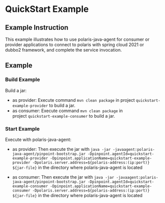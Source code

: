 # QuickStart Example

## Example Instruction

This example illustrates how to use polaris-java-agent for consumer or provider applications to connect to polaris with spring cloud 2021 or dubbo2 framework, and complete the service invocation.

## Example

### Build Example

Build a jar:

- as provider: Execute command `mvn clean package` in project `quickstart-example-provider` to build a jar.
- as consumer: Execute command `mvn clean package` in project `quickstart-example-consumer` to build a jar.

### Start Example

Execute with polaris-java-agent:

+ as provider: Then execute the jar with `java -jar -javaagent:polaris-java-agent/pinpoint-bootstrap.jar -Dpinpoint.agentId=quickstart-example-provider -Dpinpoint.applicationName=quickstart-example-provider -Dpolaris.server.address=${polaris-address:(ip:port)} ${jar-file}` in the directory where polaris-java-agent is located

+ as consumer: Then execute the jar with `java -jar -javaagent:polaris-java-agent/pinpoint-bootstrap.jar -Dpinpoint.agentId=quickstart-example-consumer -Dpinpoint.applicationName=quickstart-example-consumer -Dpolaris.server.address=${polaris-address:(ip:port)} ${jar-file}` in the directory where polaris-java-agent is located
